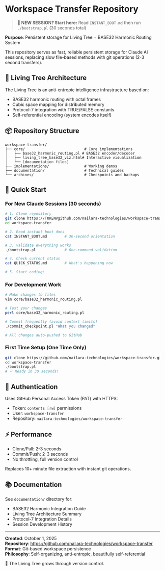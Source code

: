# Workspace Transfer Repository

> **🚀 NEW SESSION? Start here:** Read `INSTANT_BOOT.md` then run `./bootstrap.pl` (30 seconds total)

**Purpose**: Persistent storage for Living Tree + BASE32 Harmonic Routing System

This repository serves as fast, reliable persistent storage for Claude AI sessions,
replacing slow file-based methods with git operations (2-3 second transfers).

## 🌳 Living Tree Architecture

The Living Tree is an anti-entropic intelligence infrastructure based on:
- BASE32 harmonic routing with octal frames
- Cubic space mapping for distributed memory
- Protocol-7 integration with TRUE/FALSE constants
- Self-referential encoding (system encodes itself)

## 📦 Repository Structure

```
workspace-transfer/
├── core/                           # Core implementations
│   ├── base32_harmonic_routing.pl # BASE32 encoder/decoder
│   ├── living_tree_base32_viz.html# Interactive visualization
│   └── [documentation files]
├── implementations/                # Working demos
├── documentation/                  # Technical guides
└── archives/                       # Checkpoints and backups
```

## 🚀 Quick Start

### For New Claude Sessions (30 seconds)
```bash
# 1. Clone repository
git clone https://TOKEN@github.com/nailara-technologies/workspace-transfer.git
cd workspace-transfer

# 2. Read instant boot docs
cat INSTANT_BOOT.md        # 30-second orientation

# 3. Validate everything works
./bootstrap.pl             # One-command validation

# 4. Check current status
cat QUICK_STATUS.md        # What's happening now

# 5. Start coding!
```

### For Development Work
```bash
# Make changes to files
vim core/base32_harmonic_routing.pl

# Test your changes
perl core/base32_harmonic_routing.pl

# Commit frequently (avoid context limits)
./commit_checkpoint.pl "What you changed"

# All changes auto-pushed to GitHub
```

### First Time Setup (One Time Only)
```bash
git clone https://github.com/nailara-technologies/workspace-transfer.git
cd workspace-transfer
./bootstrap.pl
# ✓ Ready in 30 seconds!
```

## 🔑 Authentication

Uses GitHub Personal Access Token (PAT) with HTTPS:
- Token: `contents [rw]` permissions
- User: `workspace-transfer`
- Repository: `nailara-technologies/workspace-transfer`

## ⚡ Performance

- Clone/Pull: 2-3 seconds
- Commit/Push: 2-3 seconds
- No throttling, full version control

Replaces 10+ minute file extraction with instant git operations.

## 📚 Documentation

See `documentation/` directory for:
- BASE32 Harmonic Integration Guide
- Living Tree Architecture Summary
- Protocol-7 Integration Details
- Session Development History

---

**Created**: October 1, 2025  
**Repository**: https://github.com/nailara-technologies/workspace-transfer  
**Format**: Git-based workspace persistence  
**Philosophy**: Self-organizing, anti-entropic, beautifully self-referential  

🌳 The Living Tree grows through version control.
